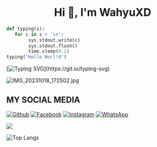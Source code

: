 <h1 align="center">Hi 👋, I'm WahyuXD</h1>

```python
def typing(s):
   for c in s + '\n':
        sys.stdout.write(c)
        sys.stdout.flush()
        time.sleep(0.1)
typing("Hello Worl!d")
```
[![Typing SVG](https://readme-typing-svg.herokuapp.com?font=Koulen&size=25&duration=8000&color=light&center=true&vCenter=true&multiline=true&width=600&lines=Hello+World!)](https://git.io/typing-svg)

![IMG_20231018_172502.jpg](https://github.com/WahyuuXD/unliShare/assets/131398263/96350797-f659-4789-a7d0-e85ad6f71e84)



## MY SOCIAL MEDIA
[![Github](https://img.shields.io/badge/Github-Follow-black?style=for-the-badge&logo=github)](https://github.com/WahyuuXD)
[![Facebook](https://img.shields.io/badge/Facebook-Follow-blue?style=for-the-badge&logo=facebook)](https://m.facebook.com/w4hyu.404)
[![Instagram](https://img.shields.io/badge/Instagram-Follow-pink?style=for-the-badge&logo=Instagram)](https://www.instagram.com/why.404_)
[![WhatsApp](https://img.shields.io/badge/whatsapp-Get_in_touch-brightgreen?style=for-the-badge&logo=whatsapp)](https://api.whatsapp.com/send/?phone=%2B233506380966&text&app_absent=0)



<img src="https://github-readme-stats.vercel.app/api?username=wahyuuxd&show_icons=true&theme=radical&title_color=8E2DE2&text_color=fff&icon_color=8E2DE2">

![Top Langs](https://github-readme-stats.vercel.app/api/top-langs/?username=wahyuuxd&theme=radical&title_color=8E2DE2&text_color=fff)
<!--
**WahyuuXD/WahyuuXD** is a ✨ _special_ ✨ repository because its `README.md` (this file) appears on your GitHub profile.

Here are some ideas to get you started:

- 🔭 I’m currently working on ...
- 🌱 I’m currently learning ...
- 👯 I’m looking to collaborate on ...
- 🤔 I’m looking for help with ...
- 💬 Ask me about ...
- 📫 How to reach me: ...
- 😄 Pronouns: ...
- ⚡ Fun fact: ...
-->





